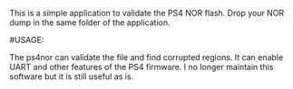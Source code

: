 This is a simple application to validate the PS4 NOR flash. Drop your NOR dump in the same folder of the application.

#USAGE:

The ps4nor can validate the file and find corrupted regions. It can enable UART and other features of the PS4 firmware. I no longer maintain this software but it is still useful as is.
